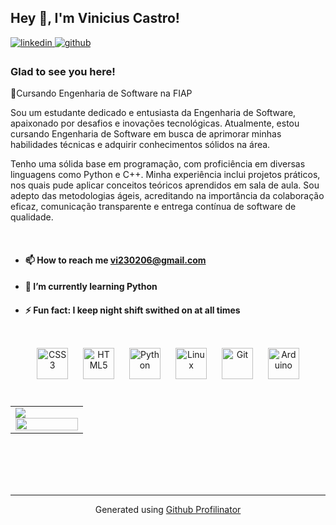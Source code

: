 ## Hey 👋, I'm Vinicius Castro!  
  

<a href="https://linkedin.com/in/https://www.linkedin.com/in/vinicius-castro-44a66924a/" target="_blank">
<img src=https://img.shields.io/badge/linkedin-%231E77B5.svg?&style=for-the-badge&logo=linkedin&logoColor=white alt=linkedin style="margin-bottom: 5px;" />
</a>
<a href="https://github.com/https://github.com/ViniciusCastroo" target="_blank">
<img src=https://img.shields.io/badge/github-%2324292e.svg?&style=for-the-badge&logo=github&logoColor=white alt=github style="margin-bottom: 5px;" />
</a>  
  



### Glad to see you here!  
📔Cursando Engenharia de Software na FIAP

Sou um estudante dedicado e entusiasta da Engenharia de Software, apaixonado por desafios e inovações tecnológicas. Atualmente, estou cursando Engenharia de Software em busca de aprimorar minhas habilidades técnicas e adquirir conhecimentos sólidos na área.

Tenho uma sólida base em programação, com proficiência em diversas linguagens como Python e C++. Minha experiência inclui projetos práticos, nos quais pude aplicar conceitos teóricos aprendidos em sala de aula. Sou adepto das metodologias ágeis, acreditando na importância da colaboração eficaz, comunicação transparente e entrega contínua de software de qualidade.  
  

<br/>  




- #### 📫 How to reach me vi230206@gmail.com  
  

- #### 🌱 I’m currently learning Python   
  

- #### ⚡ Fun fact: I keep night shift swithed on at all times   






</td></tr></table>  

<br/>  


 
<div align="center">  
<a href="https://www.w3schools.com/css/" target="_blank"><img style="margin: 10px" src="https://profilinator.rishav.dev/skills-assets/css3-original-wordmark.svg" alt="CSS3" height="50" /></a>  
<a href="https://en.wikipedia.org/wiki/HTML5" target="_blank"><img style="margin: 10px" src="https://profilinator.rishav.dev/skills-assets/html5-original-wordmark.svg" alt="HTML5" height="50" /></a>  
<a href="https://www.python.org/" target="_blank"><img style="margin: 10px" src="https://profilinator.rishav.dev/skills-assets/python-original.svg" alt="Python" height="50" /></a>  
<a href="https://www.linux.org/" target="_blank"><img style="margin: 10px" src="https://profilinator.rishav.dev/skills-assets/linux-original.svg" alt="Linux" height="50" /></a>  
<a href="https://github.com/" target="_blank"><img style="margin: 10px" src="https://profilinator.rishav.dev/skills-assets/git-scm-icon.svg" alt="Git" height="50" /></a>  
<a href="https://www.arduino.cc/" target="_blank"><img style="margin: 10px" src="https://profilinator.rishav.dev/skills-assets/arduino.png" alt="Arduino" height="50" /></a>  
</div>  

<br/>  



<table><tr><td valign="top" width="50%">

<img src="https://github-readme-stats.vercel.app/api?username=ViniciusCastroo&show_icons=true&count_private=true&hide_border=true" align="left" />



<img src="https://github-readme-stats.vercel.app/api/top-langs/?username=ViniciusCastroo&hide_border=true&layout=compact" align="left" style="width: 100%" />

</td></tr></table>  

<br/>  

  

<br/>  

  

<br/>  


<br />

----
<div align="center">Generated using <a href="https://profilinator.rishav.dev/" target="_blank">Github Profilinator</a></div>
